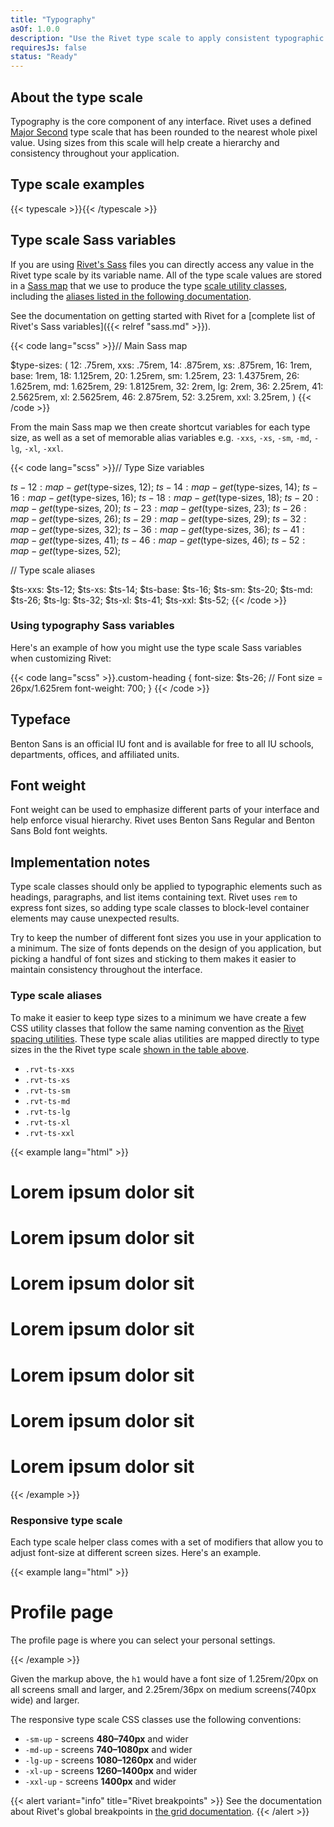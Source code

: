 ```yaml
---
title: "Typography"
asOf: 1.0.0
description: "Use the Rivet type scale to apply consistent typographic design to your application."
requiresJs: false
status: "Ready"
---
```


## About the type scale
Typography is the core component of any interface. Rivet uses a defined [Major Second](http://type-scale.com/?size=16&scale=1.125&text=A%20Visual%20Type%20Scale&webfont=Libre+Baskerville&font-family=%27Libre%20Baskerville%27,%20serif&font-weight=400&font-family-headers=&font-weight-headers=inherit&background-color=white&font-color=#333) type scale that has been rounded to the nearest whole pixel value. Using sizes from this scale will help create a hierarchy and consistency throughout your application.

## Type scale examples
{{< typescale >}}{{< /typescale >}}

## Type scale Sass variables
If you are using [Rivet's Sass][type-variables] files you can directly access any value in the Rivet type scale by its variable name. All of the type scale values are stored in a [Sass map][sass-maps] that we use to produce the type [scale utility classes](./#type-scale-examples), including the [aliases listed in the following documentation](./#type-scale-aliases).

See the documentation on getting started with Rivet for a [complete list of Rivet's Sass variables]({{< relref "sass.md" >}}).

{{< code lang="scss" >}}// Main Sass map

$type-sizes: (
  12: .75rem,
  xxs: .75rem,
  14: .875rem,
  xs: .875rem,
  16: 1rem,
  base: 1rem,
  18: 1.125rem,
  20: 1.25rem,
  sm: 1.25rem,
  23: 1.4375rem,
  26: 1.625rem,
  md: 1.625rem,
  29: 1.8125rem,
  32: 2rem,
  lg: 2rem,
  36: 2.25rem,
  41: 2.5625rem,
  xl: 2.5625rem,
  46: 2.875rem,
  52: 3.25rem,
  xxl: 3.25rem,
)
{{< /code >}}

From the main Sass map we then create shortcut variables for each type size, as well as a set of memorable alias variables e.g. `-xxs`, `-xs`, `-sm`, `-md`, `-lg`, `-xl`, `-xxl`.

{{< code lang="scss" >}}// Type Size variables

$ts-12: map-get($type-sizes, 12);
$ts-14: map-get($type-sizes, 14);
$ts-16: map-get($type-sizes, 16);
$ts-18: map-get($type-sizes, 18);
$ts-20: map-get($type-sizes, 20);
$ts-23: map-get($type-sizes, 23);
$ts-26: map-get($type-sizes, 26);
$ts-29: map-get($type-sizes, 29);
$ts-32: map-get($type-sizes, 32);
$ts-36: map-get($type-sizes, 36);
$ts-41: map-get($type-sizes, 41);
$ts-46: map-get($type-sizes, 46);
$ts-52: map-get($type-sizes, 52);

// Type scale aliases

$ts-xxs: $ts-12;
$ts-xs: $ts-14;
$ts-base: $ts-16;
$ts-sm: $ts-20;
$ts-md: $ts-26;
$ts-lg: $ts-32;
$ts-xl: $ts-41;
$ts-xxl: $ts-52;
{{< /code >}}

### Using typography Sass variables
Here's an example of how you might use the type scale Sass variables when customizing Rivet:

{{< code lang="scss" >}}.custom-heading {
  font-size: $ts-26; // Font size = 26px/1.625rem
  font-weight: 700;
}
{{< /code >}}

## Typeface
Benton Sans is an official IU font and is available for free to all IU schools, departments, offices, and affiliated units.

## Font weight
Font weight can be used to emphasize different parts of your interface and help enforce visual hierarchy. Rivet uses Benton Sans Regular and Benton Sans Bold font weights.

## Implementation notes
Type scale classes should only be applied to typographic elements such as headings, paragraphs, and list items containing text. Rivet uses `rem` to express font sizes, so adding type scale classes to block-level container elements may cause unexpected results.

Try to keep the number of different font sizes you use in your application to a minimum. The size of fonts depends on the design of you application, but picking a handful of font sizes and sticking to them makes it easier to maintain consistency throughout the interface.

### Type scale aliases
To make it easier to keep type sizes to a minimum we have create a few CSS utility classes that follow the same naming convention as the [Rivet spacing utilities](../spacing). These type scale alias utilities are mapped directly to type sizes in the the Rivet type scale [shown in the table above](#type-scale-examples).

- `.rvt-ts-xxs`
- `.rvt-ts-xs`
- `.rvt-ts-sm`
- `.rvt-ts-md`
- `.rvt-ts-lg`
- `.rvt-ts-xl`
- `.rvt-ts-xxl`

{{< example lang="html" >}}<h1 class="rvt-ts-xxs">Lorem ipsum dolor sit</h1>
<h1 class="rvt-ts-xs">Lorem ipsum dolor sit</h1>
<h1 class="rvt-ts-sm">Lorem ipsum dolor sit</h1>
<h1 class="rvt-ts-md">Lorem ipsum dolor sit</h1>
<h1 class="rvt-ts-lg">Lorem ipsum dolor sit</h1>
<h1 class="rvt-ts-xl">Lorem ipsum dolor sit</h1>
<h1 class="rvt-ts-xxl">Lorem ipsum dolor sit</h1>
{{< /example >}}

### Responsive type scale
Each type scale helper class comes with a set of modifiers that allow you to adjust font-size at different screen sizes. Here's an example.

{{< example lang="html" >}}<h1 class="rvt-ts-20 rvt-ts-32-md-up">Profile page</h1>
<p class="rvt-ts-14">The profile page is where you can select your personal settings.</p>
{{< /example >}}

Given the markup above, the `h1` would have a font size of 1.25rem/20px on all screens small and larger, and 2.25rem/36px on medium screens(740px wide) and larger.

The responsive type scale CSS classes use the following conventions:

- `-sm-up` - screens **480–740px** and wider
- `-md-up` - screens **740–1080px** and wider
- `-lg-up` - screens **1080–1260px** and wider
- `-xl-up` - screens **1260–1400px** and wider
- `-xxl-up` - screens **1400px** and wider

{{< alert variant="info" title="Rivet breakpoints" >}}
See the documentation about Rivet's global breakpoints in [the grid documentation](../grid/#grid-breakpoints).
{{< /alert >}}

[type-variables]: https://github.com/indiana-university/rivet-source/blob/develop/src/sass/core/_variables.scss
[sass-maps]: http://sass-lang.com/documentation/file.SASS_REFERENCE.html#maps
